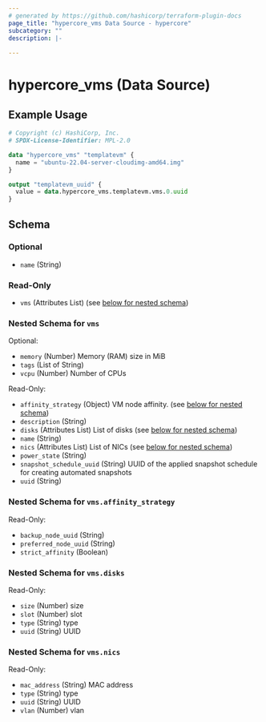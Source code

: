 ```yaml
---
# generated by https://github.com/hashicorp/terraform-plugin-docs
page_title: "hypercore_vms Data Source - hypercore"
subcategory: ""
description: |-
  
---
```


# hypercore_vms (Data Source)



## Example Usage

```terraform
# Copyright (c) HashiCorp, Inc.
# SPDX-License-Identifier: MPL-2.0

data "hypercore_vms" "templatevm" {
  name = "ubuntu-22.04-server-cloudimg-amd64.img"
}

output "templatevm_uuid" {
  value = data.hypercore_vms.templatevm.vms.0.uuid
}
```

<!-- schema generated by tfplugindocs -->
## Schema

### Optional

- `name` (String)

### Read-Only

- `vms` (Attributes List) (see [below for nested schema](#nestedatt--vms))

<a id="nestedatt--vms"></a>
### Nested Schema for `vms`

Optional:

- `memory` (Number) Memory (RAM) size in MiB
- `tags` (List of String)
- `vcpu` (Number) Number of CPUs

Read-Only:

- `affinity_strategy` (Object) VM node affinity. (see [below for nested schema](#nestedatt--vms--affinity_strategy))
- `description` (String)
- `disks` (Attributes List) List of disks (see [below for nested schema](#nestedatt--vms--disks))
- `name` (String)
- `nics` (Attributes List) List of NICs (see [below for nested schema](#nestedatt--vms--nics))
- `power_state` (String)
- `snapshot_schedule_uuid` (String) UUID of the applied snapshot schedule for creating automated snapshots
- `uuid` (String)

<a id="nestedatt--vms--affinity_strategy"></a>
### Nested Schema for `vms.affinity_strategy`

Read-Only:

- `backup_node_uuid` (String)
- `preferred_node_uuid` (String)
- `strict_affinity` (Boolean)


<a id="nestedatt--vms--disks"></a>
### Nested Schema for `vms.disks`

Read-Only:

- `size` (Number) size
- `slot` (Number) slot
- `type` (String) type
- `uuid` (String) UUID


<a id="nestedatt--vms--nics"></a>
### Nested Schema for `vms.nics`

Read-Only:

- `mac_address` (String) MAC address
- `type` (String) type
- `uuid` (String) UUID
- `vlan` (Number) vlan
